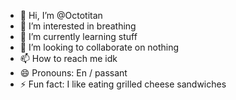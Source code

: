 - 👋 Hi, I’m @Octotitan
- 👀 I’m interested in breathing
- 🌱 I’m currently learning stuff
- 💞️ I’m looking to collaborate on nothing
- 📫 How to reach me idk
- 😄 Pronouns: En / passant
- ⚡ Fun fact: I like eating grilled cheese sandwiches

<!---
Octotitan/Octotitan is a ✨ special ✨ repository because its `README.md` (this file) appears on your GitHub profile.
You can click the Preview link to take a look at your changes.
--->
